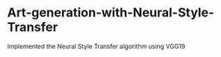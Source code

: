 # Art-generation-with-Neural-Style-Transfer

Implemented the Neural Style Transfer algorithm using VGG19
